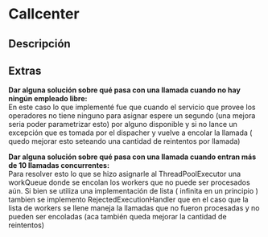 # Callcenter

## Descripción 


## Extras 
**Dar alguna solución sobre qué pasa con una llamada cuando no
hay ningún empleado libre:**  
En este caso lo que implementé fue que cuando el servicio que provee los operadores
no tiene ninguno para asignar espere un segundo (una mejora seria poder parametrizar esto) 
por alguno disponible y si no lance un excepción que es tomada por el dispacher y vuelve a encolar 
la llamada ( quedo mejorar esto seteando una cantidad de reintentos por llamada)

**Dar alguna solución sobre qué pasa con una llamada cuando entran más de 10 llamadas concurrentes:**   
Para resolver esto lo que se hizo asignarle al ThreadPoolExecutor una workQueue donde se encolan los 
workers que no puede ser procesados aún. Si bien se utiliza una implementación de lista ( infinita en un principio )
tambien se implemento RejectedExecutionHandler que en el caso que la lista de workers se llene maneja la llamadas que no 
fueron procesadas y no pueden ser encoladas (aca también queda mejorar la cantidad de reintentos)

